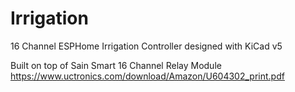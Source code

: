 # Irrigation

16 Channel ESPHome Irrigation Controller designed with KiCad v5

Built on top of Sain Smart 16 Channel Relay Module https://www.uctronics.com/download/Amazon/U604302_print.pdf
